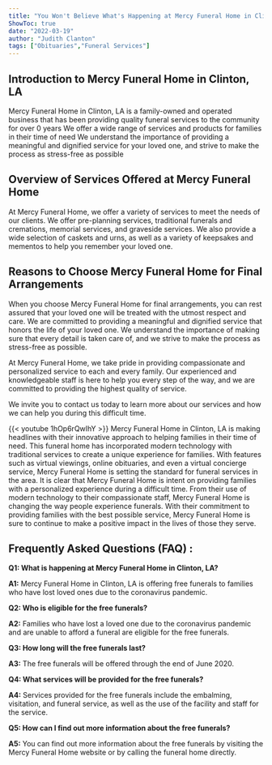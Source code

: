```yaml
---
title: "You Won't Believe What's Happening at Mercy Funeral Home in Clinton, LA!"
ShowToc: true 
date: "2022-03-19"
author: "Judith Clanton" 
tags: ["Obituaries","Funeral Services"]
---
```

## Introduction to Mercy Funeral Home in Clinton, LA

Mercy Funeral Home in Clinton, LA is a family-owned and operated business that has been providing quality funeral services to the community for over 0 years We offer a wide range of services and products for families in their time of need We understand the importance of providing a meaningful and dignified service for your loved one, and strive to make the process as stress-free as possible 

## Overview of Services Offered at Mercy Funeral Home

At Mercy Funeral Home, we offer a variety of services to meet the needs of our clients. We offer pre-planning services, traditional funerals and cremations, memorial services, and graveside services. We also provide a wide selection of caskets and urns, as well as a variety of keepsakes and mementos to help you remember your loved one. 

## Reasons to Choose Mercy Funeral Home for Final Arrangements

When you choose Mercy Funeral Home for final arrangements, you can rest assured that your loved one will be treated with the utmost respect and care. We are committed to providing a meaningful and dignified service that honors the life of your loved one. We understand the importance of making sure that every detail is taken care of, and we strive to make the process as stress-free as possible. 

At Mercy Funeral Home, we take pride in providing compassionate and personalized service to each and every family. Our experienced and knowledgeable staff is here to help you every step of the way, and we are committed to providing the highest quality of service. 

We invite you to contact us today to learn more about our services and how we can help you during this difficult time.

{{< youtube 1hOp6rQwIhY >}} 
Mercy Funeral Home in Clinton, LA is making headlines with their innovative approach to helping families in their time of need. This funeral home has incorporated modern technology with traditional services to create a unique experience for families. With features such as virtual viewings, online obituaries, and even a virtual concierge service, Mercy Funeral Home is setting the standard for funeral services in the area. It is clear that Mercy Funeral Home is intent on providing families with a personalized experience during a difficult time. From their use of modern technology to their compassionate staff, Mercy Funeral Home is changing the way people experience funerals. With their commitment to providing families with the best possible service, Mercy Funeral Home is sure to continue to make a positive impact in the lives of those they serve.

## Frequently Asked Questions (FAQ) :
**Q1: What is happening at Mercy Funeral Home in Clinton, LA?**

**A1:** Mercy Funeral Home in Clinton, LA is offering free funerals to families who have lost loved ones due to the coronavirus pandemic. 

**Q2: Who is eligible for the free funerals?**

**A2:** Families who have lost a loved one due to the coronavirus pandemic and are unable to afford a funeral are eligible for the free funerals. 

**Q3: How long will the free funerals last?**

**A3:** The free funerals will be offered through the end of June 2020. 

**Q4: What services will be provided for the free funerals?**

**A4:** Services provided for the free funerals include the embalming, visitation, and funeral service, as well as the use of the facility and staff for the service. 

**Q5: How can I find out more information about the free funerals?**

**A5:** You can find out more information about the free funerals by visiting the Mercy Funeral Home website or by calling the funeral home directly.



